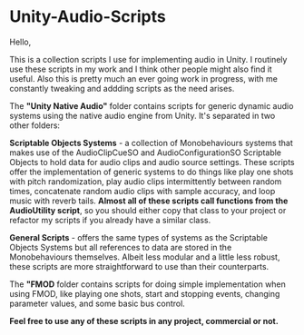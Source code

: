 # Unity-Audio-Scripts
Hello,

This is a collection scripts I use for implementing audio in Unity. I routinely use these scripts in my work and I think other people might also find it useful. Also this is pretty much an ever going work in progress, with me constantly tweaking and addding scripts as the need arises.

The **"Unity Native Audio"** folder contains scripts for generic dynamic audio systems using the native audio engine from Unity. It's separated in two other folders: 

**Scriptable Objects Systems** - a collection of Monobehaviours systems that makes use of the AudioClipCueSO and AudioConfigurationSO Scriptable Objects to hold data for audio clips and audio source settings. These scripts offer the implementation of generic systems to do things like play one shots with pitch randomization, play audio clips intermittently between random times, concatenate random audio clips with sample accuracy, and loop music with reverb tails. **Almost all of these scripts call functions from the AudioUtility script**, so you should either copy that class to your project or refactor my scripts if you already have a similar class.

**General Scripts** - offers the same types of systems as the Scriptable Objects Systems but all references to data are stored in the Monobehaviours themselves. Albeit less modular and a little less robust, these scripts are more straightforward to use than their counterparts.

The **"FMOD** folder contains scripts for doing simple implementation when using FMOD, like playing one shots, start and stopping events, changing parameter values, and some basic bus control.

**Feel free to use any of these scripts in any project, commercial or not.**
